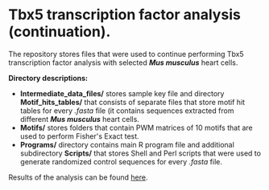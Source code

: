 # Tbx5 transcription factor analysis (continuation).

The repository stores files that were used to continue performing Tbx5
transcription factor analysis with selected ***Mus musculus*** heart cells.

**Directory descriptions:**
- **Intermediate_data_files/** stores sample key file and directory
**Motif_hits_tables/** that consists of separate files that store motif
hit tables for every *.fasta* file (it contains sequences extracted
from different ***Mus musculus*** heart cells.
- **Motifs/** stores folders that contain PWM matrices of 10 motifs that
are used to perform Fisher's Exact test.
- **Programs/** directory contains main R program file and additional
subdirectory **Scripts/** that stores Shell and Perl scripts that were
used to generate randomized control sequences for every *.fasta* file.

Results of the analysis can be found [here]().
